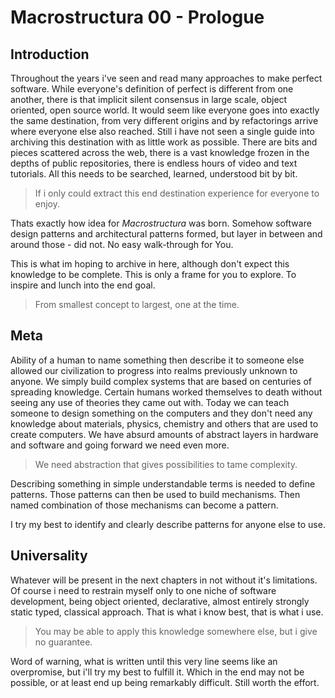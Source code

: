 # Macrostructura 00 - Prologue

## Introduction

Throughout the years i've seen and read many approaches to make perfect software. While everyone's definition of perfect is different from one another, there is that implicit silent consensus in large scale, object oriented, open source world. It would seem like everyone goes into exactly the same destination, from very different origins and by refactorings arrive where everyone else also reached. Still i have not seen a single guide into archiving this destination with as little work as possible. There are bits and pieces scattered across the web, there is a vast knowledge frozen in the depths of public repositories, there is endless hours of video and text tutorials. All this needs to be searched, learned, understood bit by bit.

> If i only could extract this end destination experience for everyone to enjoy.

Thats exactly how idea for _Macrostructura_ was born. Somehow software design patterns and architectural patterns formed, but layer in between and around those - did not. No easy walk-through for You.

This is what im hoping to archive in here, although don't expect this knowledge to be complete. This is only a frame for you to explore. To inspire and lunch into the end goal.

> From smallest concept to largest, one at the time.

## Meta

Ability of a human to name something then describe it to someone else allowed our civilization to progress into realms previously unknown to anyone. We simply build complex systems that are based on centuries of spreading knowledge. Certain humans worked themselves to death without seeing any use of theories they came out with. Today we can teach someone to design something on the computers and they don't need any knowledge about materials, physics, chemistry and others that are used to create computers. We have absurd amounts of abstract layers in hardware and software and going forward we need even more.

> We need abstraction that gives possibilities to tame complexity.

Describing something in simple understandable terms is needed to define patterns. Those patterns can then be used to build mechanisms. Then named combination of those mechanisms can become a pattern.

I try my best to identify and clearly describe patterns for anyone else to use.

## Universality

Whatever will be present in the next chapters in not without it's limitations. Of course i need to restrain myself only to one niche of software development, being object oriented, declarative, almost entirely strongly static typed, classical approach. That is what i know best, that is what i use.

> You may be able to apply this knowledge somewhere else, but i give no guarantee.

Word of warning, what is written until this very line seems like an overpromise, but i'll try my best to fulfill it. Which in the end may not be possible, or at least end up being remarkably difficult. Still worth the effort.
